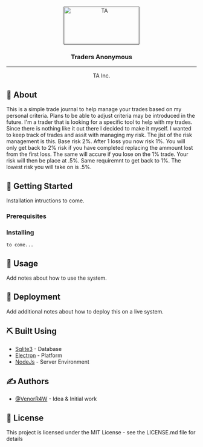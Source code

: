 <p align="center">
  <a href="" rel="noopener">
 <img width=200px height=100px src="https://i.imgur.com/zKGPQeH.jpg" alt="TA"></a>
</p>

<h3 align="center">Traders Anonymous</h3>

---

<p align="center"> TA Inc. 
    <br> 
</p>

## 🧐 About 
This is a simple trade journal to help manage your trades based on my personal criteria. Plans to be able to adjust criteria may be introduced in the future. I'm a trader that is looking for a specific tool to help with my trades. Since there is nothing like it out there I decided to make it myself. I wanted to keep track of trades and assit with managing my risk. The jist of the risk management is this. Base risk 2%. After 1 loss you now risk 1%. You will only get back to 2% risk if you have completed replacing the ammount lost from the first loss. The same will accure if you lose on the 1% trade. Your risk will then be place at .5%. Same requiremnt to get back to 1%. The lowest risk you will take on is .5%.

## 🏁 Getting Started
Installation intructions to come.

### Prerequisites

### Installing

```
to come...
```

## 🎈 Usage
Add notes about how to use the system.

## 🚀 Deployment
Add additional notes about how to deploy this on a live system.

## ⛏️ Built Using
- [Sqlite3](https://sqlite.org/index.html) - Database
- [Electron](https://www.electronjs.org/) - Platform
- [NodeJs](https://nodejs.org/en/) - Server Environment

## ✍️ Authors
- [@VenorR4W](https://github.com/VenorR4W) - Idea & Initial work

## 📝 License
This project is licensed under the MIT License - see the LICENSE.md file for details

